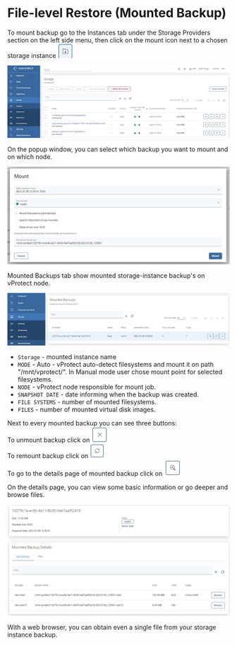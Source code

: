 # File-level Restore \(Mounted Backup\)

To mount backup go to the Instances tab under the Storage Providers section on the left side menu, then click on the mount icon next to a chosen storage instance ![](../../.gitbook/assets/icon-mount%20%281%29.jpg)

![](../../.gitbook/assets/storage-providers-instances%20%282%29%20%282%29%20%282%29%20%281%29.jpg)

On the popup window, you can select which backup you want to mount and on which node.

![](../../.gitbook/assets/storage-mount-backup.jpg)

Mounted Backups tab show mounted storage-instance backup's on vProtect node.

![](../../.gitbook/assets/storage-mount-backup-list.jpg)

* `Storage` - mounted instance name
* `MODE` - Auto - vProtect auto-detect filesystems and mount it on path "/mnt/vprotect/". In Manual mode user chose mount point for selected filesystems.
* `NODE` - vProtect node responsible for mount job.
* `SNAPSHOT DATE` - date informing when the backup was created.
* `FILE SYSTEMS` - number of mounted filesystems.
* `FILES` - number of mounted virtual disk images.

Next to every mounted backup you can see three buttons:  
To unmount backup click on ![](../../.gitbook/assets/icon-remove.jpg)  
To remount backup click on ![](../../.gitbook/assets/icon-remount.jpg)  
To go to the details page of mounted backup click on ![](../../.gitbook/assets/icon-details.jpg)

On the details page, you can view some basic information or go deeper and browse files.

![](../../.gitbook/assets/storage-mount-backup-browse.jpg)

With a web browser, you can obtain even a single file from your storage instance backup.

